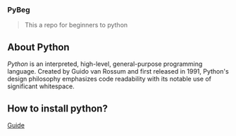 ### PyBeg

> This a repo for beginners to python

## About Python

*Python* is an interpreted, high-level, general-purpose programming language. Created by Guido van Rossum and first released in 1991, Python's design philosophy emphasizes code readability with its notable use of significant whitespace. 

## How to install python?
[Guide](https://www.python.org/downloads/)
